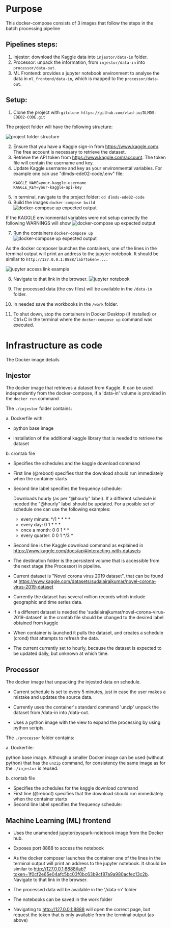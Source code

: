 # Purpose

This docker-compose consists of 3 images that follow the steps in the batch processing pipeline

## Pipelines steps:

1. Injestor: download the Kaggle data into `injestor/data-in` folder.
2. Processor: unpack the information, from `injestor/data-in` into `processor/data-out`.
3. ML Frontend: provides a jupyter notebook environment to analyse the data in `ml_frontend/data-in`, which is mapped to the `processor/data-out`.

## Setup:

1. Clone the project with `gitclone https://github.com/vlad-io/DLMDS-EDE02-CODE.git`

The project folder will have the following structure:

![project folder structure](/assets/folder-structure.png)

2. Ensure that you have a Kaggle sign-in from https://www.kaggle.com/. The free account is necessary to retrieve the dataset.
3. Retrieve the API token from https://www.kaggle.com/account. The token file will contain the username and key.
4. Update Kaggle username and key as your environmental variables. For example one can use "dlmds-ede02-code/.env" file:
    ```
    KAGGLE_NAME=your-kaggle-username
    KAGGLE_KEY=your-kaggle-api-key
    ```
5. In terminal, navigate to the project folder: 
        `cd dlmds-ede02-code`
6. Build the images
        `docker-compose build`
![docker-compose up expected output](/assets/docker-compose-build.png)

If the KAGGLE environmental variables were not setup correctly the following WARNINGS will show
![docker-compose up expected output](/assets/docker-compose-build-no-env.png)

7. Run the containers
        `docker-compose up`
![docker-compose up expected output](/assets/docker-compose-up.png)

As the docker composer launches the containers, one of the lines in the terminal output will print an address to the jupyter notebook. It should be similar to `http://127.0.0.1:8888/lab?token=....` 

![jupyter access link example](/assets/jupyter-link.png)

8. Navigate to that link in the browser. 
![jupyter notebook](/assets/jupyter-notebook-1.png)

9. The processed data (the csv files) will be available in the `/data-in` folder.

10. In needed save the workbooks in the `/work` folder.

11. To shut down, stop the containers in Docker Desktop (if installed) or Ctrl+C in the terminal where the `docker-compose up` command was executed.

# Infrastructure as code

The Docker image details

## Injestor

The docker image that retrieves a dataset from Kaggle. It can be used independently from the docker-compose, if a 'data-in' volume is provided in the `docker run` command

The `./injestor` folder contains:

a. Dockerfile with:

   - python base image

   - installation of the additional kaggle library that is needed to retrieve the dataset

b. crontab file 

   - Specifies the schedules and the kaggle download command

   - First line (@reboot) specifies that the download should run immediately when the container starts

   - Second line label specifies the frequency schedule:

     Downloads hourly (as per "@hourly" label). If a different schedule is needed the "@hourly" label should be updated. For a posible set of schedule one can use the following examples:

     - every minute: */1 * * * *
     - every day: 0 1 * * *
     - once a month: 0 0 1 * *
     - every quarter: 0 0 1 */3 *

   - Second line is the Kaggle download command as explained in https://www.kaggle.com/docs/api#interacting-with-datasets

   - The destination folder is the persistent volume that is accessible from the next stage (the Processor) in pipeline.

   - Current dataset is "Novel corona virus 2019 dataset", that can be found at https://www.kaggle.com/datasets/sudalairajkumar/novel-corona-virus-2019-dataset
   - Currently the dataset has several million records which include geographic and time series data.
   - If a different dataset is needed the 'sudalairajkumar/novel-corona-virus-2019-dataset' in the crontab file should be changed to the desired label obtained from kaggle

   - When container is launched it pulls the dataset, and creates a schedule (crond) that attempts to refresh the data.
   - The current currently set to hourly, because the dataset is expected to be updated daily, but unknown at which time.

## Processor

The docker image that unpacking the injested data on schedule.

- Current schedule is set to every 5 minutes, just in case the user makes a mistake and updates the source data.

- Currently uses the container's standard command 'unzip' unpack the dataset from /data-in into /data-out.

- Uses a python image with the view to expand the processing by using python scripts.

The `./processor` folder contains:

a. Dockerfile:

python base image. Although a smaller Docker image can be used (without python) that has the `unzip` command, for consistency the same image as for the `./injestor` is reused.

b. crontab file 

   - Specifies the schedules for the kaggle download command
   - First line (@reboot) specifies that the download should run immediately when the container starts
   - Second line label specifies the frequency schedule:

## Machine Learning (ML) frontend

   - Uses the unamended jupyter/pyspark-notebook image from the Docker hub. 

   - Exposes port 8888 to access the notebook 

   - As the docker composer launches the container one of the lines in the terminal output will print an address to the jupyter notebook. It should be similar to http://127.0.0.1:8888/lab?token=1f0cf2e65e04afc5bc03f0bc63b9cf87a9a980acfec13c2b. Navigate to that link in the browser. 

   - The processed data will be available in the '/data-in' folder

   - The notebooks can be saved in the work folder

   - Navigating to http://127.0.0.1:8888 will open the correct page, but request the token that is only available from the terminal output (as above)
